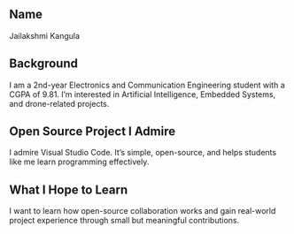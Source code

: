 ## Name
Jailakshmi Kangula

## Background
I am a 2nd-year Electronics and Communication Engineering student with a CGPA of 9.81. I’m interested in Artificial Intelligence, Embedded Systems, and drone-related projects.

## Open Source Project I Admire
I admire Visual Studio Code. It’s simple, open-source, and helps students like me learn programming effectively.

## What I Hope to Learn
I want to learn how open-source collaboration works and gain real-world project experience through small but meaningful contributions.
